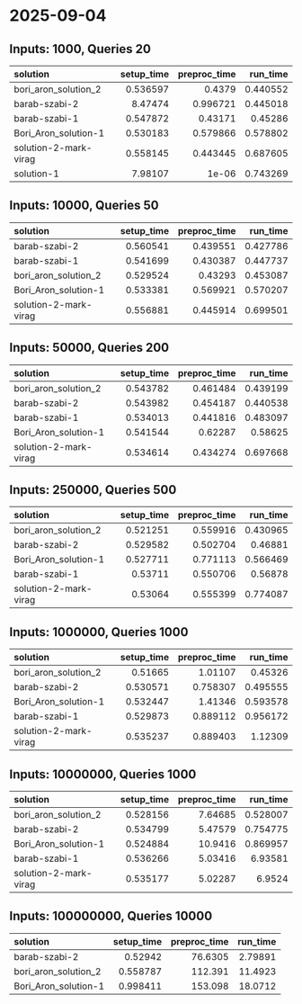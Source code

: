 # 2025-09-04

## Inputs: 1000, Queries 20

| solution              |   setup_time |   preproc_time |   run_time |
|:----------------------|-------------:|---------------:|-----------:|
| bori_aron_solution_2  |     0.536597 |       0.4379   |   0.440552 |
| barab-szabi-2         |     8.47474  |       0.996721 |   0.445018 |
| barab-szabi-1         |     0.547872 |       0.43171  |   0.45286  |
| Bori_Aron_solution-1  |     0.530183 |       0.579866 |   0.578802 |
| solution-2-mark-virag |     0.558145 |       0.443445 |   0.687605 |
| solution-1            |     7.98107  |       1e-06    |   0.743269 |

## Inputs: 10000, Queries 50

| solution              |   setup_time |   preproc_time |   run_time |
|:----------------------|-------------:|---------------:|-----------:|
| barab-szabi-2         |     0.560541 |       0.439551 |   0.427786 |
| barab-szabi-1         |     0.541699 |       0.430387 |   0.447737 |
| bori_aron_solution_2  |     0.529524 |       0.43293  |   0.453087 |
| Bori_Aron_solution-1  |     0.533381 |       0.569921 |   0.570207 |
| solution-2-mark-virag |     0.556881 |       0.445914 |   0.699501 |

## Inputs: 50000, Queries 200

| solution              |   setup_time |   preproc_time |   run_time |
|:----------------------|-------------:|---------------:|-----------:|
| bori_aron_solution_2  |     0.543782 |       0.461484 |   0.439199 |
| barab-szabi-2         |     0.543982 |       0.454187 |   0.440538 |
| barab-szabi-1         |     0.534013 |       0.441816 |   0.483097 |
| Bori_Aron_solution-1  |     0.541544 |       0.62287  |   0.58625  |
| solution-2-mark-virag |     0.534614 |       0.434274 |   0.697668 |

## Inputs: 250000, Queries 500

| solution              |   setup_time |   preproc_time |   run_time |
|:----------------------|-------------:|---------------:|-----------:|
| bori_aron_solution_2  |     0.521251 |       0.559916 |   0.430965 |
| barab-szabi-2         |     0.529582 |       0.502704 |   0.46881  |
| Bori_Aron_solution-1  |     0.527711 |       0.771113 |   0.566469 |
| barab-szabi-1         |     0.53711  |       0.550706 |   0.56878  |
| solution-2-mark-virag |     0.53064  |       0.555399 |   0.774087 |

## Inputs: 1000000, Queries 1000

| solution              |   setup_time |   preproc_time |   run_time |
|:----------------------|-------------:|---------------:|-----------:|
| bori_aron_solution_2  |     0.51665  |       1.01107  |   0.45326  |
| barab-szabi-2         |     0.530571 |       0.758307 |   0.495555 |
| Bori_Aron_solution-1  |     0.532447 |       1.41346  |   0.593578 |
| barab-szabi-1         |     0.529873 |       0.889112 |   0.956172 |
| solution-2-mark-virag |     0.535237 |       0.889403 |   1.12309  |

## Inputs: 10000000, Queries 1000

| solution              |   setup_time |   preproc_time |   run_time |
|:----------------------|-------------:|---------------:|-----------:|
| bori_aron_solution_2  |     0.528156 |        7.64685 |   0.528007 |
| barab-szabi-2         |     0.534799 |        5.47579 |   0.754775 |
| Bori_Aron_solution-1  |     0.524884 |       10.9416  |   0.869957 |
| barab-szabi-1         |     0.536266 |        5.03416 |   6.93581  |
| solution-2-mark-virag |     0.535177 |        5.02287 |   6.9524   |

## Inputs: 100000000, Queries 10000

| solution             |   setup_time |   preproc_time |   run_time |
|:---------------------|-------------:|---------------:|-----------:|
| barab-szabi-2        |     0.52942  |        76.6305 |    2.79891 |
| bori_aron_solution_2 |     0.558787 |       112.391  |   11.4923  |
| Bori_Aron_solution-1 |     0.998411 |       153.098  |   18.0712  |